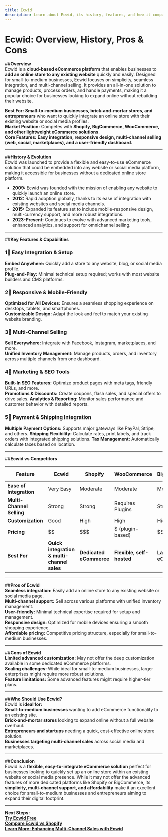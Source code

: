 ```yaml
---
title: Ecwid  
description: Learn about Ecwid, its history, features, and how it compares to other eCommerce platforms.
---
```


# **Ecwid: Overview, History, Pros & Cons**

##**Overview**  
Ecwid is a **cloud-based eCommerce platform** that enables businesses to **add an online store to any existing website** quickly and easily. Designed for small-to-medium businesses, Ecwid focuses on simplicity, seamless integration, and multi-channel selling. It provides an all-in-one solution to manage products, process orders, and handle payments, making it a popular choice for businesses looking to expand online without rebuilding their website.

 **Best For:** **Small-to-medium businesses, brick-and-mortar stores, and entrepreneurs** who want to quickly integrate an online store with their existing website or social media profiles.  
 **Market Position:** Competes with **Shopify, BigCommerce, WooCommerce, and other lightweight eCommerce solutions**.  
 **Core Features:** **Easy integration, responsive design, multi-channel selling (web, social, marketplaces), and a user-friendly dashboard.**

---

##**History & Evolution**  
Ecwid was launched to provide a flexible and easy-to-use eCommerce solution that could be embedded into any website or social media platform, making it accessible for businesses without a dedicated online store platform.

- **2009:** Ecwid was founded with the mission of enabling any website to quickly launch an online store.
- **2012:** Rapid adoption globally, thanks to its ease of integration with existing websites and social media channels.
- **2015:** Expanded its feature set to include mobile-responsive design, multi-currency support, and more robust integrations.
- **2023-Present:** Continues to evolve with advanced marketing tools, enhanced analytics, and support for omnichannel selling.

---

##**Key Features & Capabilities**

### **1⃣ Easy Integration & Setup**  
 **Embed Anywhere:** Quickly add a store to any website, blog, or social media profile.  
 **Plug-and-Play:** Minimal technical setup required; works with most website builders and CMS platforms.

### **2⃣ Responsive & Mobile-Friendly**  
 **Optimized for All Devices:** Ensures a seamless shopping experience on desktops, tablets, and smartphones.  
 **Customizable Design:** Adapt the look and feel to match your existing website branding.

### **3⃣ Multi-Channel Selling**  
 **Sell Everywhere:** Integrate with Facebook, Instagram, marketplaces, and more.  
 **Unified Inventory Management:** Manage products, orders, and inventory across multiple channels from one dashboard.

### **4⃣ Marketing & SEO Tools**  
 **Built-In SEO Features:** Optimize product pages with meta tags, friendly URLs, and more.  
 **Promotions & Discounts:** Create coupons, flash sales, and special offers to drive sales.
 **Analytics & Reporting:** Monitor sales performance and customer behavior with detailed reports.

### **5⃣ Payment & Shipping Integration**  
 **Multiple Payment Options:** Supports major gateways like PayPal, Stripe, and others.
 **Shipping Flexibility:** Calculate rates, print labels, and track orders with integrated shipping solutions.
 **Tax Management:** Automatically calculate taxes based on location.

---

##**Ecwid vs Competitors**

| Feature                  | Ecwid          | Shopify         | WooCommerce      | BigCommerce       | Wix eCommerce     |
|--------------------------|----------------|-----------------|------------------|-------------------|-------------------|
| **Ease of Integration**  |  Very Easy   |  Moderate     |  Moderate      |  Moderate       |  Easy           |
| **Multi-Channel Selling**|  Strong      |  Strong      |  Requires Plugins |  Strong       |  Limited        |
| **Customization**        |  Good        |  High        |  High          |  High           |  Limited        |
| **Pricing**              | $$            | $$$           | $ (plugin-based)| $$$              | $$                |
| **Best For**             | **Quick integration & multi-channel sales** | **Dedicated eCommerce** | **Flexible, self-hosted** | **Large-scale eCommerce** | **Integrated website builder** |

---

##**Pros of Ecwid**  
 **Seamless integration:** Easily add an online store to any existing website or social media page.  
 **Multi-channel support:** Sell across various platforms with unified inventory management.  
 **User-friendly:** Minimal technical expertise required for setup and management.  
 **Responsive design:** Optimized for mobile devices ensuring a smooth shopping experience.  
 **Affordable pricing:** Competitive pricing structure, especially for small-to-medium businesses.

---

##**Cons of Ecwid**  
 **Limited advanced customization:** May not offer the deep customization available in some dedicated eCommerce platforms.  
 **Scaling challenges:** While ideal for small-to-medium businesses, larger enterprises might require more robust solutions.  
 **Feature limitations:** Some advanced features might require higher-tier plans.

---

##**Who Should Use Ecwid?**  
Ecwid is **ideal for:**  
 **Small-to-medium businesses** wanting to add eCommerce functionality to an existing site.  
 **Brick-and-mortar stores** looking to expand online without a full website overhaul.  
 **Entrepreneurs and startups** needing a quick, cost-effective online store solution.  
 **Businesses targeting multi-channel sales** across social media and marketplaces.

---

##**Conclusion**  
Ecwid is a **flexible, easy-to-integrate eCommerce solution** perfect for businesses looking to quickly set up an online store within an existing website or social media presence. While it may not offer the advanced features of more dedicated platforms like Shopify or BigCommerce, its **simplicity, multi-channel support, and affordability** make it an excellent choice for small-to-medium businesses and entrepreneurs aiming to expand their digital footprint.

---

 **Next Steps:**  
 **[Try Ecwid Free](https://www.ecwid.com/)**  
 **[Compare Ecwid vs Shopify](#)**  
 **[Learn More: Enhancing Multi-Channel Sales with Ecwid](#)**
